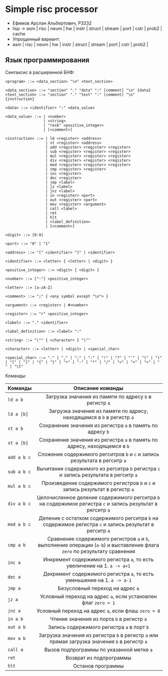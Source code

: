 # Simple risc processor
- Ефимов Арслан Альбертович, P3232
- lisp -> asm | risc | neum | hw | instr | struct | stream | port | cstr | prob2 | cache
- Упрощенный вариант:
- asm | risc | neum | hw | instr | struct | stream | port | cstr | prob2 |

## Язык программирования
Синтаксис в расширенной БНФ:

```ebnf
<program> ::= <data_section> "\n" <text_section>

<data_section> ::= "section" "." "data" ":" [comment] "\n" {data}
<text_section> ::= "section" "." "text" ":" [comment] "\n" {instruction}

<data> ::= <identifier> ":" <data_value>

<data_value> ::= | <number>
                 | <string>
                 | "resb" <positive_integer>
                 | [<comment>]
                 
<instruction> ::= | ld <register> <address>
                  | st <register> <address>
                  | add <register> <register> <register>
                  | sub <register> <register> <register>
                  | mul <register> <register> <register>
                  | div <register> <register> <register>
                  | mod <register> <register> <register>
                  | cmp <register> <register> 
                  | inc <register> 
                  | dec <register>
                  | jmp <label>
                  | jz <label>
                  | jnz <label>
                  | in <register> <port>
                  | out <register> <port>
                  | mov <register> <argument>
                  | call <label>
                  | ret
                  | hlt
                  | <label_definition>
                  | [<comment>]

<digit> ::= [0-9]

<port> ::= "0" | "1"

<address> ::= "[" <identifier> "]" | <identifier>

<identifier> ::= <letter> { <letter> | <digit> }

<positive_integer> ::= <digit> { <digit> }

<number> ::= ["-"] <positive_integer>

<letter> ::= [a-zA-Z]

<comment> ::= ";" { <any symbol except "\n"> }

<argument> ::= <register> | #<number>

<register> ::= "r" <positive_integer>

<label> ::= "." <identifier>

<label_definition> ::= <label> ":"

<string> ::= "\"" { <character> } "\""

<character> ::= <letter> | <digit> | <special_char>

<special_char> ::= "." | "," | ";" | ":" | "!" | "?" | "'" | "(" | ")" | "[" | "]" | "{" | "}" | "+" | "-" | "*" | "/" | "=" | "<" | ">" | " " | "\t"
```

Команды:

| Команды     |                                                     Описание команды                                                      |
|:------------|:-------------------------------------------------------------------------------------------------------------------------:|
| `ld a b`    |                                  Загрузка значения из памяти по адресу `b` в регистр `a`                                  |
| `ld a [b]`  |                          Загрузка значения из памяти по адресу, находящемся в `b` в регистр `a`                           |
| `st a b`    |                                Сохранение значения из регистра `a` в память по адресу `b`                                 |
| `st a [b]`  |                         Сохранение значения из регистра `a` в память по адресу, находящемся в `b`                         |
| `add a b c` |                        Сложение содержимого регситров `b` и `c` и запись результата в регситр `a`                         |
| `sub a b c` |                   Вычитание содержимого из регситра `b` регистра `c` и запись результата в регситр `a`                    |
| `mul a b c` |                       Произведение содержимого регистров `b` и `c` и запись результат в регистр `a`                       |
| `div a b c` |        Целочисленное деление содержимого регситра `b` на содержимое регистра `c` и запись результат в регситр `a`         |
| `mod a b c` |          Деление с остатком содержимого регситра `b` на содержимое регистра `c` и запись результат в регситр `a`          |
| `cmp a b`   | Сравнение содержимого регистров `a` и `b`, выполнение операции (`a-b`) и выставление флага `zero` по результату сравнения |
| `inc a`     |                          Инкремент содержимого регистра `a`, то есть увеличение на 1. `a -> a+1`                          |
| `dec a`     |                          Декремент содержимого регистра `a`, то есть уменьшение на 1. `a -> a-1`                          |
| `jmp a`     |                                             Безусловный переход на адрес `a`                                              |
| `jz a`      |                              Условный переход на адрес `a`, если установлен флаг `zero = 1`                               |
| `jnz a`     |                                    Условный переход на адрес `a`, если флаш `zero = 0`                                    |
| `in a b`    |                                        Чтение значения из порта `b` в регистр `a`                                         |
| `out a b`   |                                        Запись содержимого регистра `a` в порт `b`                                         |
| `mov a b`   |              Загрузка значения из регистра `b` в регистр `a` или прямая загрузка значения `b` в регистр `a`               |
| `call a`    |                                         Вызов подпрограммы по указанной метке `a`                                         |
| `ret`       |                                                  Возврат из подпрограммы                                                  |
| `hlt`       |                                                     Останов программы                                                     |




